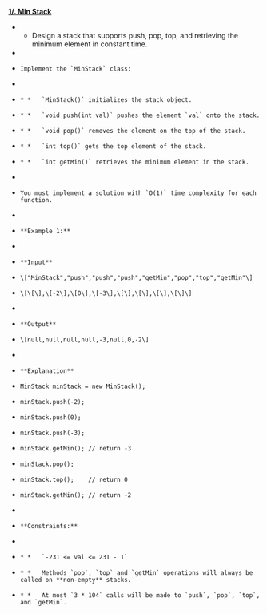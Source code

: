 [**1/. Min Stack**](https://leetcode.com/problems/min-stack/)

- - Design a stack that supports push, pop, top, and retrieving the minimum element in constant time.
-
-     Implement the `MinStack` class:
-
-     * *   `MinStack()` initializes the stack object.
-     * *   `void push(int val)` pushes the element `val` onto the stack.
-     * *   `void pop()` removes the element on the top of the stack.
-     * *   `int top()` gets the top element of the stack.
-     * *   `int getMin()` retrieves the minimum element in the stack.
-
-     You must implement a solution with `O(1)` time complexity for each function.
-
-     **Example 1:**
-
-     **Input**
-     \["MinStack","push","push","push","getMin","pop","top","getMin"\]
-     \[\[\],\[-2\],\[0\],\[-3\],\[\],\[\],\[\],\[\]\]
-
-     **Output**
-     \[null,null,null,null,-3,null,0,-2\]
-
-     **Explanation**
-     MinStack minStack = new MinStack();
-     minStack.push(-2);
-     minStack.push(0);
-     minStack.push(-3);
-     minStack.getMin(); // return -3
-     minStack.pop();
-     minStack.top();    // return 0
-     minStack.getMin(); // return -2
-
-     **Constraints:**
-
-     * *   `-231 <= val <= 231 - 1`
-     * *   Methods `pop`, `top` and `getMin` operations will always be called on **non-empty** stacks.
-     * *   At most `3 * 104` calls will be made to `push`, `pop`, `top`, and `getMin`.
